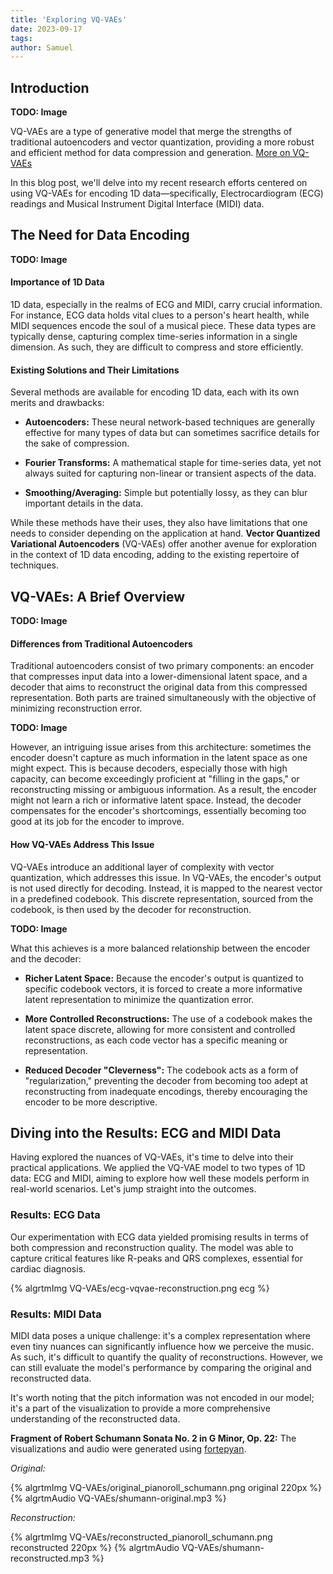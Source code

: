 ```yaml
---
title: 'Exploring VQ-VAEs'
date: 2023-09-17
tags:
author: Samuel
---
```



## Introduction

**TODO: Image**

VQ-VAEs are a type of generative model that merge the strengths of traditional autoencoders and vector quantization, providing a more robust and efficient method for data compression and generation. [More on VQ-VAEs](#vq-vaes-a-brief-overview)

In this blog post, we'll delve into my recent research efforts centered on using VQ-VAEs for encoding 1D data—specifically, Electrocardiogram (ECG) readings and Musical Instrument Digital Interface (MIDI) data.

## The Need for Data Encoding
**TODO: Image**
#### Importance of 1D Data
1D data, especially in the realms of ECG and MIDI, carry crucial information. For instance, ECG data holds vital clues to a person's heart health, while MIDI sequences encode the soul of a musical piece. These data types are typically dense, capturing complex time-series information in a single dimension. As such, they are difficult to compress and store efficiently.

#### Existing Solutions and Their Limitations
Several methods are available for encoding 1D data, each with its own merits and drawbacks:

- **Autoencoders:** These neural network-based techniques are generally effective for many types of data but can sometimes sacrifice details for the sake of compression.

- **Fourier Transforms:** A mathematical staple for time-series data, yet not always suited for capturing non-linear or transient aspects of the data.

- **Smoothing/Averaging:** Simple but potentially lossy, as they can blur important details in the data.

While these methods have their uses, they also have limitations that one needs to consider depending on the application at hand. **Vector Quantized Variational Autoencoders** (VQ-VAEs) offer another avenue for exploration in the context of 1D data encoding, adding to the existing repertoire of techniques.


## VQ-VAEs: A Brief Overview
**TODO: Image**

#### Differences from Traditional Autoencoders

Traditional autoencoders consist of two primary components: an encoder that compresses input data into a lower-dimensional latent space, and a decoder that aims to reconstruct the original data from this compressed representation. Both parts are trained simultaneously with the objective of minimizing reconstruction error.

**TODO: Image**

However, an intriguing issue arises from this architecture: sometimes the encoder doesn't capture as much information in the latent space as one might expect. This is because decoders, especially those with high capacity, can become exceedingly proficient at "filling in the gaps," or reconstructing missing or ambiguous information. As a result, the encoder might not learn a rich or informative latent space. Instead, the decoder compensates for the encoder's shortcomings, essentially becoming too good at its job for the encoder to improve.

#### How VQ-VAEs Address This Issue
VQ-VAEs introduce an additional layer of complexity with vector quantization, which addresses this issue. In VQ-VAEs, the encoder's output is not used directly for decoding. Instead, it is mapped to the nearest vector in a predefined codebook. This discrete representation, sourced from the codebook, is then used by the decoder for reconstruction.

**TODO: Image**

What this achieves is a more balanced relationship between the encoder and the decoder:

- **Richer Latent Space:** Because the encoder's output is quantized to specific codebook vectors, it is forced to create a more informative latent representation to minimize the quantization error.

- **More Controlled Reconstructions:** The use of a codebook makes the latent space discrete, allowing for more consistent and controlled reconstructions, as each code vector has a specific meaning or representation.

- **Reduced Decoder "Cleverness":** The codebook acts as a form of "regularization," preventing the decoder from becoming too adept at reconstructing from inadequate encodings, thereby encouraging the encoder to be more descriptive.

## Diving into the Results: ECG and MIDI Data
Having explored the nuances of VQ-VAEs, it's time to delve into their practical applications. We applied the VQ-VAE model to two types of 1D data: ECG and MIDI, aiming to explore how well these models perform in real-world scenarios. Let's jump straight into the outcomes.

### Results: ECG Data
Our experimentation with ECG data yielded promising results in terms of both compression and reconstruction quality. The model was able to capture critical features like R-peaks and QRS complexes, essential for cardiac diagnosis.

{% algrtmImg VQ-VAEs/ecg-vqvae-reconstruction.png ecg %}
### Results: MIDI Data
MIDI data poses a unique challenge: it's a complex representation where even tiny nuances can significantly influence how we perceive the music. As such, it's difficult to quantify the quality of reconstructions. However, we can still evaluate the model's performance by comparing the original and reconstructed data.

It's worth noting that the pitch information was not encoded in our model; it's a part of the visualization to provide a more comprehensive understanding of the reconstructed data.

**Fragment of Robert Schumann Sonata No. 2 in G Minor, Op. 22:**
The visualizations and audio were generated using [fortepyan](https://github.com/Nospoko/fortepyan).


*Original:*

{% algrtmImg VQ-VAEs/original_pianoroll_schumann.png original 220px %}
{% algrtmAudio VQ-VAEs/shumann-original.mp3 %}


*Reconstruction:*

{% algrtmImg VQ-VAEs/reconstructed_pianoroll_schumann.png reconstructed 220px %}
{% algrtmAudio VQ-VAEs/shumann-reconstructed.mp3 %}